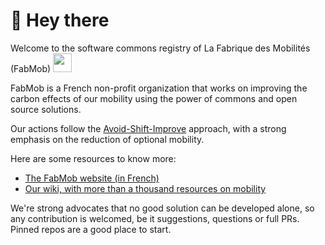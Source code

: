 # 👋 Hey there

Welcome to the software commons registry of La Fabrique des Mobilités (FabMob) <img src="https://avatars.githubusercontent.com/u/12850311?s=200&v=4" width="30" height="30">

FabMob is a French non-profit organization that works on improving the carbon effects of our mobility using the power of commons and open source solutions.

Our actions follow the [Avoid-Shift-Improve](https://en.wikipedia.org/wiki/Avoid-Shift-Improve) approach, with a strong emphasis on the reduction of optional mobility.

Here are some resources to know more:
- [The FabMob website (in French)](https://lafabriquedesmobilites.fr/)
- [Our wiki, with more than a thousand resources on mobility](https://wiki.lafabriquedesmobilites.fr/wiki/Accueil)

We're strong advocates that no good solution can be developed alone, so any contribution is welcomed, be it suggestions, questions or full PRs. Pinned repos are a good place to start.

